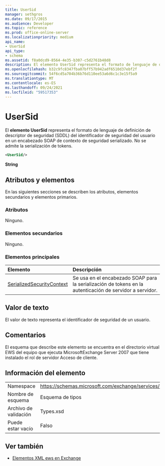 ```yaml
---
title: UserSid
manager: sethgros
ms.date: 09/17/2015
ms.audience: Developer
ms.topic: reference
ms.prod: office-online-server
ms.localizationpriority: medium
api_name:
- UserSid
api_type:
- schema
ms.assetid: f8a0dcd9-8564-4e35-b307-c5d2761b48d8
description: El elemento UserSid representa el formato de lenguaje de definición de descriptor de seguridad (SDDL) del identificador de seguridad del usuario en un encabezado SOAP de contexto de seguridad serializado. No se admite la serialización de tokens.
ms.openlocfilehash: b32c9fc8347fba07bff57b942adf6510d37ebf2f
ms.sourcegitcommit: 54f6cd5a704b36b76d110ee53a6d6c1c3e15f5a9
ms.translationtype: MT
ms.contentlocale: es-ES
ms.lasthandoff: 09/24/2021
ms.locfileid: "59517353"
---
```

# <a name="usersid"></a>UserSid

El **elemento UserSid** representa el formato de lenguaje de definición de descriptor de seguridad (SDDL) del identificador de seguridad del usuario en un encabezado SOAP de contexto de seguridad serializado. No se admite la serialización de tokens. 
  
```xml
<UserSid/>
```

 **String**
## <a name="attributes-and-elements"></a>Atributos y elementos

En las siguientes secciones se describen los atributos, elementos secundarios y elementos primarios.
  
### <a name="attributes"></a>Atributos

Ninguno.
  
### <a name="child-elements"></a>Elementos secundarios

Ninguno.
  
### <a name="parent-elements"></a>Elementos principales

|**Elemento**|**Descripción**|
|:-----|:-----|
|[SerializedSecurityContext](serializedsecuritycontext.md) <br/> |Se usa en el encabezado SOAP para la serialización de tokens en la autenticación de servidor a servidor.  <br/> |
   
## <a name="text-value"></a>Valor de texto

El valor de texto representa el identificador de seguridad de un usuario.
  
## <a name="remarks"></a>Comentarios

El esquema que describe este elemento se encuentra en el directorio virtual EWS del equipo que ejecuta MicrosoftExchange Server 2007 que tiene instalado el rol de servidor Acceso de cliente.
  
## <a name="element-information"></a>Información del elemento

|||
|:-----|:-----|
|Namespace  <br/> |https://schemas.microsoft.com/exchange/services/2006/types  <br/> |
|Nombre de esquema  <br/> |Esquema de tipos  <br/> |
|Archivo de validación  <br/> |Types.xsd  <br/> |
|Puede estar vacío  <br/> |Falso  <br/> |
   
## <a name="see-also"></a>Ver también



- [Elementos XML ews en Exchange](ews-xml-elements-in-exchange.md)

